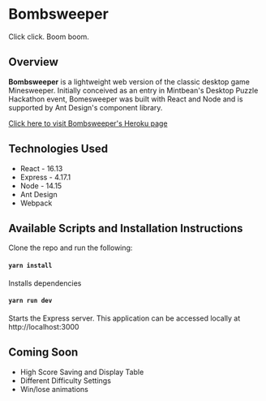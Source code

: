 # Bombsweeper

Click click. Boom boom.

## Overview

<b>Bombsweeper</b> is a lightweight web version of the classic desktop game Minesweeper. Initially conceived as an entry in Mintbean's Desktop Puzzle Hackathon event, Bomesweeper was built with React and Node and is supported by Ant Design's component library.

[Click here to visit Bombsweeper's Heroku page](https://minesweeper-mintbean.herokuapp.com/)

## Technologies Used

- React - 16.13
- Express - 4.17.1
- Node - 14.15
- Ant Design
- Webpack

## Available Scripts and Installation Instructions

Clone the repo and run the following:

#### `yarn install`

Installs dependencies

#### `yarn run dev`

Starts the Express server. This application can be accessed locally at http://localhost:3000

## Coming Soon

- High Score Saving and Display Table
- Different Difficulty Settings
- Win/lose animations

